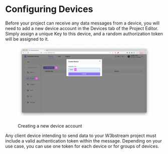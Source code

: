 # Configuring Devices

Before your project can receive any data messages from a device, you will need to add a new device account in the Devices tab of the Project Editor. Simply assign a unique Key to this device, and a random authorization token will be assigned to it.

<figure><img src="../.gitbook/assets/image.png" alt=""><figcaption><p>Creating a new device account</p></figcaption></figure>

Any client device intending to send data to your W3bstream project must include a valid authentication token within the message. Depending on your use case, you can use one token for each device or for groups of devices.
